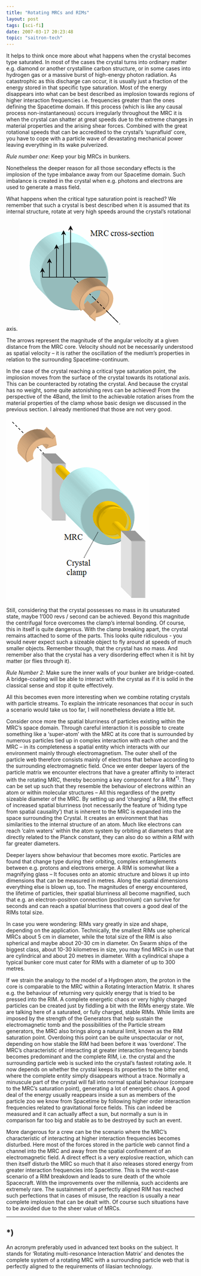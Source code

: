 ```yaml
---
title: "Rotating MRCs and RIMs"
layout: post
tags: [sci-fi]
date: 2007-03-17 20:23:48
topic: "saitron-tech"
---
```


<TopicToc topicId="saitron-tech" header="Tech of the Ii: Multi-resonance Crystals" />

It helps to think once more about what happens when the crystal becomes type saturated. In most of the cases the crystal turns into ordinary matter e.g. diamond or another crystalline carbon structure, or in some cases into hydrogen gas or a massive burst of high-energy photon radiation. As catastrophic as this discharge can occur, it is usually just a fraction of the energy stored in that specific type saturation. Most of the energy disappears into what can be best described as implosion towards regions of higher interaction frequencies i.e. frequencies greater than the ones defining the Spacetime domain. If this process (which is like any causal process non-instantaneous) occurs irregularly throughout the MRC it is when the crystal can shatter at great speeds due to the extreme changes in material properties and the arising shear forces. Combined with the great rotational speeds that can be accredited to the crystal’s ‘suprafluid’ core, you have to cope with a particle wave of devastating mechanical power leaving everything in its wake pulverized.

_Rule number one_: Keep your big MRCs in bunkers.

Nonetheless the deeper reason for all those secondary effects is the implosion of the type imbalance away from our Spacetime domain. Such imbalance is created in the crystal when e.g. photons and electrons are used to generate a mass field.

What happens when the critical type saturation point is reached? We remember that such a crystal is best described when it is assumed that its internal structure, rotate at very high speeds around the crystal’s rotational axis.
  ![](/assets/saitech1-fig8.gif) 

 The arrows represent the magnitude of the angular velocity at a given distance from the MRC core. Velocity should not be necessarily understood as spatial velocity – it is rather the oscillation of the medium’s properties in relation to the surrounding Spacetime-continuum. 

In the case of the crystal reaching a critical type saturation point, the implosion moves from the surface of the crystal towards its rotational axis. This can be counteracted by rotating the crystal. And because the crystal has no weight, some quite astonishing revs can be achieved! From the perspective of the 4Band, the limit to the achievable rotation arises from the material properties of the clamp whose basic design we discussed in the previous section. I already mentioned that those are not very good.
  ![](/assets/saitech1-fig9.gif)  

Still, considering that the crystal possesses no mass in its unsaturated state, maybe 1’000 revs / second can be achieved. Beyond this magnitude the centrifugal force overcomes the clamp’s internal bonding. Of course, this in itself is quite dangerous. With the clamp breaking apart, the crystal remains attached to some of the parts. This looks quite ridiculous - you would never expect such a sizeable object to fly around at speeds of much smaller objects. Remember though, that the crystal has no mass. And remember also that the crystal has a very disordering effect when it is hit by matter (or flies through it).

_Rule Number 2_: Make sure the inner walls of your bunker are bridge-coated. A bridge-coating will be able to interact with the crystal as if it is solid in the classical sense and stop it quite effectively.

All this becomes even more interesting when we combine rotating crystals with particle streams. To explain the intricate resonances that occur in such a scenario would take us too far, I will nonetheless deviate a little bit. 

Consider once more the spatial blurriness of particles existing within the MRC’s space domain. Through careful interaction it is possible to create something like a ‘super-atom’ with the MRC at its core that is surrounded by numerous particles tied up in complex interaction with each other and the MRC – in its completeness a spatial entity which interacts with our environment mainly through electromagnetism. The outer shell of the particle web therefore consists mainly of electrons that behave according to the surrounding electromagnetic field. Once we enter deeper layers of the particle matrix we encounter electrons that have a greater affinity to interact with the rotating MRC, thereby becoming a key component for a RIM<sup>*)</sup>. They can be set up such that they resemble the behaviour of electrons within an atom or within molecular structures – All this regardless of the pretty sizeable diameter of the MRC. By setting up and ‘charging’ a RIM, the effect of increased spatial blurriness (not necessarily the feature of ‘hiding type from spatial causality’) that is inherent to the MRC is expanded into the space surrounding the Crystal. It creates an environment that has similarities to the internal structure of an atom. Much like electrons can reach ‘calm waters’ within the atom system by orbiting at diameters that are directly related to the Planck constant, they can also do so within a RIM with far greater diameters. 

Deeper layers show behaviour that becomes more exotic. Particles are found that change type during their orbiting, complex entanglements between e.g. protons and electrons emerge. A RIM is somewhat like a magnifying glass – It focuses onto an atomic structure and blows it up into dimensions that can be measured in metres. Along the spatial dimensions everything else is blown up, too. The magnitudes of energy encountered, the lifetime of particles, their spatial blurriness all become magnified, such that e.g. an electron-positron connection (positronium) can survive for seconds and can reach a spatial blurriness that covers a good deal of the RIMs total size. 

In case you were wondering: RIMs vary greatly in size and shape, depending on the application. Technically, the smallest RIMs use spherical MRCs about 5 cm in diameter, while the total size of the RIM is also spherical and maybe about 20-30 cm in diameter. On Swarm ships of the biggest class, about 10-30 kilometres in size, you may find MRCs in use that are cylindrical and about 20 metres in diameter. With a cylindrical shape a typical bunker core must cater for RIMs with a diameter of up to 300 metres.

If we strain the analogy to the model of a Hydrogen atom, the proton in the core is comparable to the MRC within a Rotating Interaction Matrix. It shares e.g. the behaviour of returning very quickly energy that is tried to be pressed into the RIM. A complete energetic chaos or very highly charged particles can be created just by fiddling a bit with the RIMs energy state. We are talking here of a saturated, or fully charged, stable RIMs. While limits are imposed by the strength of the Generators that help sustain the electromagnetic tomb and the possibilities of the Particle stream generators, the MRC also brings along a natural limit, known as the RIM saturation point. Overdoing this point can be quite unspectacular or not, depending on how stable the RIM had been before it was ‘overdone’. The MRC’s characteristic of interacting at greater interaction frequency bands becomes predominant and the complete RIM, i.e. the crystal and the surrounding particle web is sucked into the crystal’s fastest rotating axle. It now depends on whether the crystal keeps its properties to the bitter end, where the complete entity simply disappears without a trace. Normally a minuscule part of the crystal will fall into normal spatial behaviour (compare to the MRC’s saturation point), generating a lot of energetic chaos. A good deal of the energy usually reappears inside a sun as members of the particle zoo we know from Spacetime by following higher order interaction frequencies related to gravitational force fields. This can indeed be measured and it can actually affect a sun, but normally a sun is in comparison far too big and stable as to be destroyed by such an event.

 More dangerous for a crew can be the scenario where the MRC’s characteristic of interacting at higher interaction frequencies becomes disturbed. Here most of the forces stored in the particle web cannot find a channel into the MRC and away from the spatial confinement of an electromagnetic field. A direct effect is a very explosive reaction, which can then itself disturb the MRC so much that it also releases stored energy from greater interaction frequencies into Spacetime. This is the worst-case scenario of a RIM breakdown and leads to sure death of the whole Spacecraft.  With the improvements over the millennia, such accidents are extremely rare. The sustainment of a perfectly aligned RIM has reached such perfections that in cases of misuse, the reaction is usually a near complete implosion that can be dealt with. Of course such situations have to be avoided due to the sheer value of MRCs.

* * *

## *)

An acronym preferably used in advanced text books on the subject. It stands for ‘Rotating multi-resonance Interaction Matrix’ and denotes the complete system of a rotating MRC with a surrounding particle web that is perfectly aligned to the requirements of Iilasian technology.
